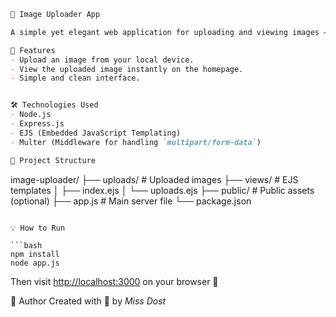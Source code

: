 
```markdown
📸 Image Uploader App

A simple yet elegant web application for uploading and viewing images — built with *Node.js*, *Express*, *EJS*, and *Multer*.

🚀 Features
- Upload an image from your local device.
- View the uploaded image instantly on the homepage.
- Simple and clean interface.


🛠 Technologies Used
- Node.js
- Express.js
- EJS (Embedded JavaScript Templating)
- Multer (Middleware for handling `multipart/form-data`)

📁 Project Structure
```
image-uploader/
├── uploads/        # Uploaded images
├── views/          # EJS templates
│   ├── index.ejs
│   └── uploads.ejs
├── public/         # Public assets (optional)
├── app.js          # Main server file
└── package.json
```

💡 How to Run

```bash
npm install
node app.js
```
Then visit [http://localhost:3000](http://localhost:3000) on your browser 🚀

🌟 Author
Created with 💖 by *Miss Dost*
```